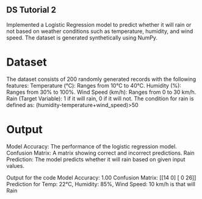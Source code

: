 ## DS Tutorial 2
Implemented a Logistic Regression model to predict whether it will rain or not based on weather conditions such as temperature, humidity, and wind speed. The dataset is generated synthetically using NumPy.

# Dataset

The dataset consists of 200 randomly generated records with the following features:
Temperature (°C): Ranges from 10°C to 40°C.
Humidity (%): Ranges from 30% to 100%.
Wind Speed (km/h): Ranges from 0 to 30 km/h.
Rain (Target Variable): 1 if it will rain, 0 if it will not.
The condition for rain is defined as: (humidity-temperature+wind_speed)>50

# Output

Model Accuracy: The performance of the logistic regression model.
Confusion Matrix: A matrix showing correct and incorrect predictions.
Rain Prediction: The model predicts whether it will rain based on given input values.

Output for the code
Model Accuracy: 1.00
Confusion Matrix:
 [[14  0]
 [ 0 26]]
Prediction for Temp: 22°C, Humidity: 85%, Wind Speed: 10 km/h is that will Rain
